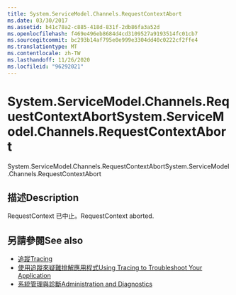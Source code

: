 ```yaml
---
title: System.ServiceModel.Channels.RequestContextAbort
ms.date: 03/30/2017
ms.assetid: b41c78a2-c885-418d-831f-2db86fa3a52d
ms.openlocfilehash: f469e496eb8684d4cd3109527a9193514fc01cb7
ms.sourcegitcommit: bc293b14af795e0e999e3304dd40c0222cf2ffe4
ms.translationtype: MT
ms.contentlocale: zh-TW
ms.lasthandoff: 11/26/2020
ms.locfileid: "96292021"
---
```

# <a name="systemservicemodelchannelsrequestcontextabort"></a><span data-ttu-id="cbece-102">System.ServiceModel.Channels.RequestContextAbort</span><span class="sxs-lookup"><span data-stu-id="cbece-102">System.ServiceModel.Channels.RequestContextAbort</span></span>

<span data-ttu-id="cbece-103">System.ServiceModel.Channels.RequestContextAbort</span><span class="sxs-lookup"><span data-stu-id="cbece-103">System.ServiceModel.Channels.RequestContextAbort</span></span>  
  
## <a name="description"></a><span data-ttu-id="cbece-104">描述</span><span class="sxs-lookup"><span data-stu-id="cbece-104">Description</span></span>  

 <span data-ttu-id="cbece-105">RequestContext 已中止。</span><span class="sxs-lookup"><span data-stu-id="cbece-105">RequestContext aborted.</span></span>  
  
## <a name="see-also"></a><span data-ttu-id="cbece-106">另請參閱</span><span class="sxs-lookup"><span data-stu-id="cbece-106">See also</span></span>

- [<span data-ttu-id="cbece-107">追蹤</span><span class="sxs-lookup"><span data-stu-id="cbece-107">Tracing</span></span>](index.md)
- [<span data-ttu-id="cbece-108">使用追蹤來疑難排解應用程式</span><span class="sxs-lookup"><span data-stu-id="cbece-108">Using Tracing to Troubleshoot Your Application</span></span>](using-tracing-to-troubleshoot-your-application.md)
- [<span data-ttu-id="cbece-109">系統管理與診斷</span><span class="sxs-lookup"><span data-stu-id="cbece-109">Administration and Diagnostics</span></span>](../index.md)
